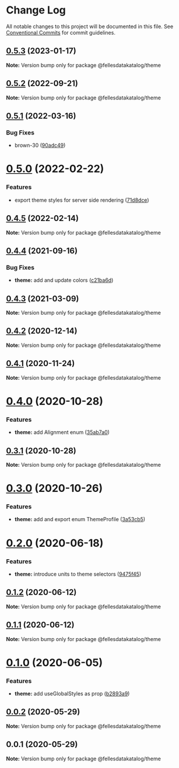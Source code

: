 # Change Log

All notable changes to this project will be documented in this file.
See [Conventional Commits](https://conventionalcommits.org) for commit guidelines.

## [0.5.3](https://github.com/fellesdatakatalog/fdk-kit/compare/@fellesdatakatalog/theme@0.5.2...@fellesdatakatalog/theme@0.5.3) (2023-01-17)

**Note:** Version bump only for package @fellesdatakatalog/theme





## [0.5.2](https://github.com/fellesdatakatalog/fdk-kit/compare/@fellesdatakatalog/theme@0.5.1...@fellesdatakatalog/theme@0.5.2) (2022-09-21)

**Note:** Version bump only for package @fellesdatakatalog/theme





## [0.5.1](https://github.com/fellesdatakatalog/fdk-kit/compare/@fellesdatakatalog/theme@0.5.0...@fellesdatakatalog/theme@0.5.1) (2022-03-16)


### Bug Fixes

* brown-30 ([90adc49](https://github.com/fellesdatakatalog/fdk-kit/commit/90adc49f3e627989d5c4f2392db1f9d6acafa610))





# [0.5.0](https://github.com/fellesdatakatalog/fdk-kit/compare/@fellesdatakatalog/theme@0.4.5...@fellesdatakatalog/theme@0.5.0) (2022-02-22)


### Features

* export theme styles for server side rendering ([71d8dce](https://github.com/fellesdatakatalog/fdk-kit/commit/71d8dce52682e2fa85a554dd8c4bfc888ba55cc6))





## [0.4.5](https://github.com/fellesdatakatalog/fdk-kit/compare/@fellesdatakatalog/theme@0.4.4...@fellesdatakatalog/theme@0.4.5) (2022-02-14)

**Note:** Version bump only for package @fellesdatakatalog/theme





## [0.4.4](https://github.com/fellesdatakatalog/fdk-kit/compare/@fellesdatakatalog/theme@0.4.3...@fellesdatakatalog/theme@0.4.4) (2021-09-16)


### Bug Fixes

* **theme:** add and update colors ([c21ba6d](https://github.com/fellesdatakatalog/fdk-kit/commit/c21ba6d111726a3adcee32f5c8452f0bb00e8242))





## [0.4.3](https://github.com/fellesdatakatalog/fdk-kit/compare/@fellesdatakatalog/theme@0.4.2...@fellesdatakatalog/theme@0.4.3) (2021-03-09)

**Note:** Version bump only for package @fellesdatakatalog/theme





## [0.4.2](https://github.com/fellesdatakatalog/fdk-kit/compare/@fellesdatakatalog/theme@0.4.1...@fellesdatakatalog/theme@0.4.2) (2020-12-14)

**Note:** Version bump only for package @fellesdatakatalog/theme





## [0.4.1](https://github.com/fellesdatakatalog/fdk-kit/compare/@fellesdatakatalog/theme@0.4.0...@fellesdatakatalog/theme@0.4.1) (2020-11-24)

**Note:** Version bump only for package @fellesdatakatalog/theme





# [0.4.0](https://github.com/fellesdatakatalog/fdk-kit/compare/@fellesdatakatalog/theme@0.3.1...@fellesdatakatalog/theme@0.4.0) (2020-10-28)


### Features

* **theme:** add Alignment enum ([35ab7a0](https://github.com/fellesdatakatalog/fdk-kit/commit/35ab7a07c94fdd0b247a51d39b1413b0e31aa2d0))





## [0.3.1](https://github.com/fellesdatakatalog/fdk-kit/compare/@fellesdatakatalog/theme@0.3.0...@fellesdatakatalog/theme@0.3.1) (2020-10-28)

**Note:** Version bump only for package @fellesdatakatalog/theme





# [0.3.0](https://github.com/fellesdatakatalog/fdk-kit/compare/@fellesdatakatalog/theme@0.2.0...@fellesdatakatalog/theme@0.3.0) (2020-10-26)


### Features

* **theme:** add and export enum ThemeProfile ([3a53cb5](https://github.com/fellesdatakatalog/fdk-kit/commit/3a53cb5d360cb2acb6e08e90ddd4a32e0abae438))





# [0.2.0](https://github.com/fellesdatakatalog/fdk-kit/compare/@fellesdatakatalog/theme@0.1.2...@fellesdatakatalog/theme@0.2.0) (2020-06-18)


### Features

* **theme:** introduce units to theme selectors ([9475f45](https://github.com/fellesdatakatalog/fdk-kit/commit/9475f4570114837c0634d74090cbdb0b3bd612ea))





## [0.1.2](https://github.com/fellesdatakatalog/fdk-kit/compare/@fellesdatakatalog/theme@0.1.1...@fellesdatakatalog/theme@0.1.2) (2020-06-12)

**Note:** Version bump only for package @fellesdatakatalog/theme





## [0.1.1](https://github.com/fellesdatakatalog/fdk-kit/compare/@fellesdatakatalog/theme@0.1.0...@fellesdatakatalog/theme@0.1.1) (2020-06-12)

**Note:** Version bump only for package @fellesdatakatalog/theme





# [0.1.0](https://github.com/fellesdatakatalog/fdk-kit/compare/@fellesdatakatalog/theme@0.0.2...@fellesdatakatalog/theme@0.1.0) (2020-06-05)


### Features

* **theme:** add useGlobalStyles as prop ([b2893a9](https://github.com/fellesdatakatalog/fdk-kit/commit/b2893a9a8154b9baeffb74fc0460caab936e20c5))





## [0.0.2](https://github.com/fellesdatakatalog/fdk-kit/compare/@fellesdatakatalog/theme@0.0.1...@fellesdatakatalog/theme@0.0.2) (2020-05-29)

**Note:** Version bump only for package @fellesdatakatalog/theme





## 0.0.1 (2020-05-29)

**Note:** Version bump only for package @fellesdatakatalog/theme
